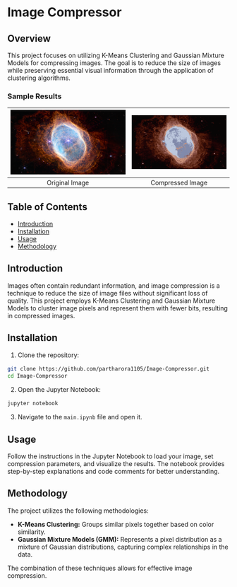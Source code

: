 # Image Compressor

## Overview

This project focuses on utilizing K-Means Clustering and Gaussian Mixture Models for compressing images. The goal is to reduce the size of images while preserving essential visual information through the application of clustering algorithms.

### Sample Results
![Original Image](github-images/1.png) | ![Compressed Image](github-images/2.png)
:-------------------------:|:-------------------------:
Original Image | Compressed Image


## Table of Contents

- [Introduction](#introduction)
- [Installation](#installation)
- [Usage](#usage)
- [Methodology](#methodology)



## Introduction

Images often contain redundant information, and image compression is a technique to reduce the size of image files without significant loss of quality. This project employs K-Means Clustering and Gaussian Mixture Models to cluster image pixels and represent them with fewer bits, resulting in compressed images. 


## Installation

1. Clone the repository:

```bash
git clone https://github.com/partharora1105/Image-Compressor.git
cd Image-Compressor
```

2. Open the Jupyter Notebook:

```bash
jupyter notebook
```

3. Navigate to the `main.ipynb` file and open it.

## Usage

Follow the instructions in the Jupyter Notebook to load your image, set compression parameters, and visualize the results. The notebook provides step-by-step explanations and code comments for better understanding.

## Methodology

The project utilizes the following methodologies:

- **K-Means Clustering:** Groups similar pixels together based on color similarity.
- **Gaussian Mixture Models (GMM):** Represents a pixel distribution as a mixture of Gaussian distributions, capturing complex relationships in the data.

The combination of these techniques allows for effective image compression.



